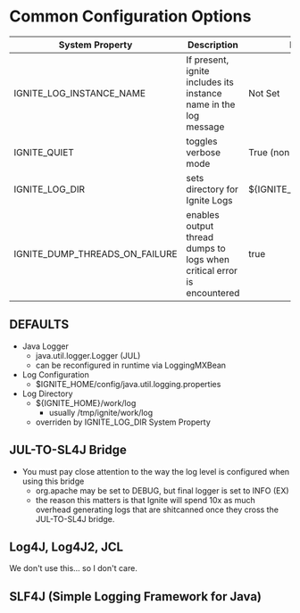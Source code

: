 # Common Configuration Options

| System Property |  Description | Default | 
| --- | --- | --- |
| IGNITE_LOG_INSTANCE_NAME | If present, ignite includes its instance name in the log message | Not Set |
| IGNITE_QUIET | toggles verbose mode | True (non-verbose) |
| IGNITE_LOG_DIR | sets directory for Ignite Logs | ${IGNITE_HOME}/work/log |
| IGNITE_DUMP_THREADS_ON_FAILURE | enables output thread dumps to logs when critical error is encountered | true |

## DEFAULTS
- Java Logger
    - java.util.logger.Logger (JUL)
    - can be reconfigured in runtime via LoggingMXBean
- Log Configuration
    - $IGNITE_HOME/config/java.util.logging.properties
- Log Directory
    - ${IGNITE_HOME}/work/log
        - usually /tmp/ignite/work/log
    - overriden by IGNITE_LOG_DIR System Property

## JUL-TO-SL4J Bridge
- You must pay close attention to the way the log level is configured when using this bridge
    - org.apache may be set to DEBUG, but final logger is set to INFO (EX)
    - the reason this matters is that Ignite will spend 10x as much overhead generating logs that are shitcanned 
    once they cross the JUL-TO-SL4J bridge. 
    
    
## Log4J, Log4J2, JCL
We don't use this... so I don't care. 

## SLF4J (Simple Logging Framework for Java) 



